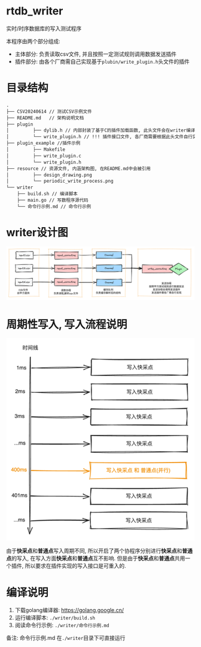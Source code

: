 # rtdb_writer

实时/时序数据库的写入测试程序

本程序由两个部分组成: 
* 主体部分: 负责读取csv文件, 并且按照一定测试规则调用数据发送插件
* 插件部分: 由各个厂商需自己实现基于```plubin/write_plugin.h```头文件的插件

# 目录结构
```tex
.
├── CSV20240614 // 测试CSV示例文件
├── README.md   // 架构说明文档
├── plugin
│         ├── dylib.h // 内部封装了基于C的插件加载函数, 此头文件会在writer编译时编译到写数程序中
│         └── write_plugin.h // !!! 插件接口文件, 各厂商需要根据此头文件自行实现写入插件
├── plugin_example //插件示例
│         ├── Makefile
│         ├── write_plugin.c
│         └── write_plugin.h
├── resource // 资源文件, 内涵架构图, 在README.md中会被引用
│         ├── design_drawing.png
│         └── periodic_write_process.png
└── writer
    ├── build.sh // 编译脚本
    ├── main.go // 写数程序源代码
    └── 命令行示例.md // 命令行示例
```

# writer设计图
![img.png](resource/design_drawing.png)

# 周期性写入, 写入流程说明
![img.png](resource/periodic_write_process.png)

由于**快采点**和**普通点**写入周期不同, 所以开启了两个协程序分别进行**快采点**和**普通点**的写入, 在写入方面**快采点**和**普通点**互不影响.
但是由于**快采点**和**普通点**共用一个插件, 所以要求在插件实现的写入接口是可重入的. 

# 编译说明
1. 下载golang编译器: https://golang.google.cn/
2. 运行编译脚本: ```./writer/build.sh```
3. 阅读命令行示例: ```./writer/命令行示例.md```

备注: 命令行示例.md 在```./writer```目录下可直接运行